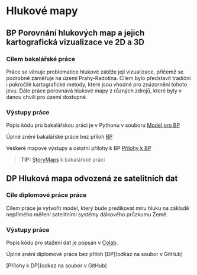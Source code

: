 # Hlukové mapy

## BP Porovnání hlukových map a jejich kartografická vizualizace ve 2D a 3D

### Cílem bakalářské práce
Práce se věnuje problematice hlukové zátěže její vizualizace, přičemž se podrobně zaměřuje na území Prahy-Radotína.  Cílem bylo představit tradiční i pokročilé kartografické metody, které jsou vhodné pro znázornění tohoto jevu. Dále práce porovnává hlukové mapy z různých zdrojů, které byly v danou chvíli pro území dostupné.

### Výstupy práce
Popis kódu pro bakalářskou práci je v Pythonu v souboru [Model pro BP](https://github.com/LenkaMikova/NoisMaps/blob/main/Model_BP.py) </p>
Úplné znění bakalářské práce bez příloh [BP](https://github.com/LenkaMikova/NoisMaps/edit/main/zaverecna_prace.pdf) </p>
Veškeré mapové výstupy a ostatní přílohy k BP [Přílohy k BP](https://github.com/LenkaMikova/NoisMaps/edit/main/BP_SHM_3D_prilohy_FINAL.pdf) </p>


> **TIP:** [StoryMaps](https://storymaps.arcgis.com/stories/f9a9ed9471db4ff794f17475eac44003) k bakalářské práci</p>

## DP Hluková mapa odvozená ze satelitních dat

### Cíle diplomové práce práce
Cílem práce je vytvořit model, který bude predikovat míru hluku na základě nepřímého měření satelitními systémy dálkového průzkumu Země.

### Výstupy práce
Popis kódu pro stažení dat je popsán v [Colab](https://github.com/LenkaMikova/NoisMaps/blob/main/DP_LMI_dataDown.ipynb).</p>
Úplné znění diplomové práce bez příloh [DP](odkaz na soubor v GitHub)</p>
[Přílohy k DP](odkaz na soubor v GitHub)</p>
